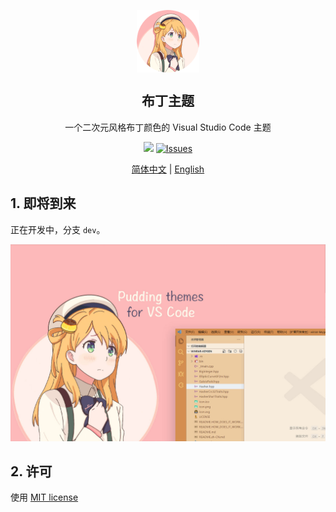 <p align="center">
 <img width="100px" src="icon.png" align="center" alt="Pudding Theme" />
 <h2 align="center">布丁主题</h2>
 <p align="center">一个二次元风格布丁颜色的 Visual Studio Code 主题</p>
</p>

<p align="center">
  <img src="https://img.shields.io/github/v/release/bitcookies/pudding-vscode-theme?label=version" />
  <a href="https://github.com/bitcookies/pudding-vscode-theme/issues">
  	<img alt="Issues" src="https://img.shields.io/github/issues/bitcookies/pudding-vscode-theme?color=F48D73" />
  </a>
</p>


<p align="center">
  <a href="README.zh-CN.md">简体中文</a> | <a href="README.md">English</a>
</p>


## 1. 即将到来

正在开发中，分支 `dev`。

![screenshot](screenshot.jpg)

## 2. 许可

使用 [MIT license](https://github.com/bitcookies/winrar-keygen/blob/master/LICENSE)